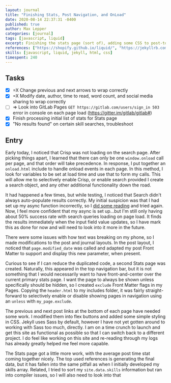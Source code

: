 ```yaml
---
layout: journal
title: "Finishing Stats, Post Navigation, and OnLoad"
date: 2020-08-14 22:37:31 -0400
published: true
author: Max Lepper
categories: [journal]
tags: [javascript, liquid]
excerpt: Finishing the stats page (sort of), adding some CSS to post-to-post navigation and the post header info, and reworking onload into an include function.
references: ["https://shopify.github.io/liquid/", "https://jekyllrb.com/docs/liquid/filters/", "https://jekyllrb.com/docs/configuration/options/","https://jekyllrb.com/docs/permalinks/", "https://medium.com/@bluepnume/learn-about-promises-before-you-start-using-async-await-eb148164a9c8"]
skills: [javascript, liquid, jekyll, html, css]
timespent: 240
---
```


## Tasks

- [x] <span title="Task carried over from previous day">=X</span> Change previous and next arrows to wrap correctly
- [x] <span title="Task carried over from previous day">=X</span> Modify date, author, time to read, word count, and social media sharing to wrap correctly
- [ ] <span title="Task to be added to next entry">=></span> Look into GitLab Pages `GET https://gitlab.com/users/sign_in 503` error in console on each page load (https://gitter.im/gitlab/gitlab#)
- [x] Finish processing initial list of stats for Stats page
- [x] "No results found" on certain skill searches, troubleshoot

## Entry

Early today, I noticed that Crisp was not loading on the search page. After picking things apart, I learned that there can only be one `window.onload` call per page, and that order will take precedence. In response, I put together an `onload.html` include to handle onload events in each page. In this method, I look for variables to be set at load time and use that to form my calls. This will allow me to selectively enable Crisp, or enable search provided I create a search object, and any other additional functionality down the road.

It had happened a few times, but while testing, I noticed that Search didn't always auto-populate results correctly. My initial suspicion was that I had set up my async function incorrectly, so I [did some reading]({{page.references[4]}}) and tried again. Now, I feel more confident that my async is set up...but I'm still only having about 50% success rate with search queries loading on page load. It finds the results immediately when the input field value updates, so I have mark this as done for now and will need to look into it more in the future.

There were some issues with how text was breaking on my phone, so I made modifications to the post and journal layouts. In the post layout, I noticed that `page.modified_date` was called and adapted my post Front Matter to support and display this new parameter, when present.

Curious to see if I can reduce the duplicated code, a second Stats page was created. Naturally, this appeared in the top  navigation bar, but it is not something that I would necessarily want to have front-and-center over the current primary stats page. I want the page to always be shown unless specifically should be hidden, so I created `exclude` Front Matter flags in my Pages. Copying the `header.html` to my includes folder, it was fairly straight-forward to selectively enable or disable showing pages in navigation using an `unless` with `my_page.exclude`.

The previous and next post links at the bottom of each page have needed some work. I modified them into flex buttons and added some simple styling in CSS. Jekyll uses Sass by default, however I have not yet gotten around to working with Sass too much, directly. I am on a time crunch to launch and get this site as functional as possible so that I can switch back to a different project. I do feel like working on this site and re-reading through my logs has already greatly helped me feel more capable.

The Stats page got a little more work, with the average post time stat coming together nicely. The top used references is generating the final data, but it has fallen into the same pitfall as when I initially developed my skills array. Related, I tried to sort my `site.data.skills` information but ran into compiler issues, so I will also need to look into that